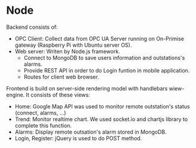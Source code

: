 # Node

Backend consists of:
- OPC Client: Collect data from OPC UA Server running on On-Primise gateway (Raspberry Pi with Ubuntu server OS).
- Web server: Writen by Node.js framework.
  + Connect to MongoDB to save users information and outstations's alarms.
  + Provide REST API in order to do Login funtion in mobile application.
  + Routes for client web browser.

Frontend is build on server-side rendering model with handlebars wiew-engine. It consists of these views:
  + Home: Google Map API was used to monitor remote outstation's status (connect, alarms, ...)
  + Trend: Monitor realtime chart. We used socket.io and chartjs library to complete this function.
  + Alarms: Display remote outsation's alarm stored in MongoDB.
  + Login, Register: jQuery is used to do POST method.
